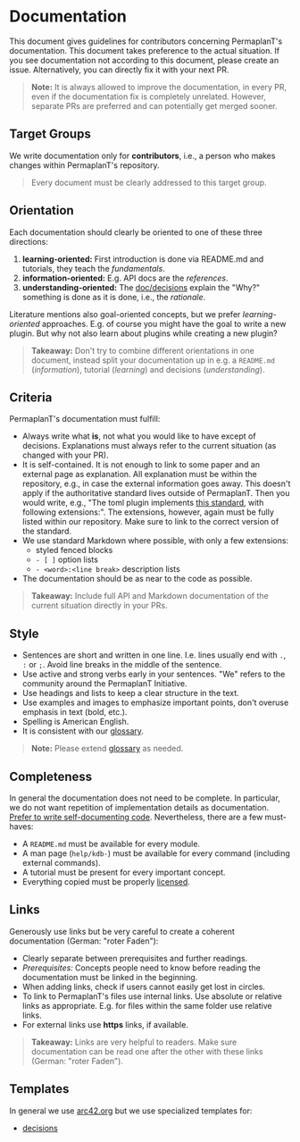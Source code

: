 # Documentation

This document gives guidelines for contributors concerning PermaplanT's documentation.
This document takes preference to the actual situation.
If you see documentation not according to this document, please create an issue.
Alternatively, you can directly fix it with your next PR.

> **Note:**
> It is always allowed to improve the documentation, in every PR, even if the documentation fix is completely unrelated.
> However, separate PRs are preferred and can potentially get merged sooner.

## Target Groups

We write documentation only for **contributors**, i.e., a person who makes changes within PermaplanT's repository.

> Every document must be clearly addressed to this target group.

## Orientation

Each documentation should clearly be oriented to one of these three directions:

1. **learning-oriented:**
   First introduction is done via README.md and tutorials, they teach the _fundamentals_.
2. **information-oriented:**
   E.g. API docs are the _references_.
3. **understanding-oriented:**
   The [doc/decisions](../decisions) explain the "Why?" something is done as it is done, i.e., the _rationale_.

Literature mentions also goal-oriented concepts, but we prefer _learning-oriented_ approaches.
E.g. of course you might have the goal to write a new plugin.
But why not also learn about plugins while creating a new plugin?

> **Takeaway:**
> Don't try to combine different orientations in one document, instead split your documentation up in e.g. a `README.md` (_information_), tutorial (_learning_) and decisions (_understanding_).

## Criteria

PermaplanT's documentation must fulfill:

- Always write what **is**, not what you would like to have except of decisions.
  Explanations must always refer to the current situation (as changed with your PR).
- It is self-contained.
  It is not enough to link to some paper and an external page as explanation.
  All explanation must be within the repository, e.g., in case the external information goes away.
  This doesn't apply if the authoritative standard lives outside of PermaplanT.
  Then you would write, e.g., "The toml plugin implements [this standard](https://toml.io/en/v1.0.0), with following extensions:".
  The extensions, however, again must be fully listed within our repository. Make sure to link to the correct version of the standard.
- We use standard Markdown where possible, with only a few extensions:
  - styled fenced blocks
  - `- [ ]` option lists
  - `- <word>:<line break>` description lists
- The documentation should be as near to the code as possible.

> **Takeaway:**
> Include full API and Markdown documentation of the current situation directly in your PRs.

## Style

- Sentences are short and written in one line.
  I.e. lines usually end with `.`, `:` or `;`.
  Avoid line breaks in the middle of the sentence.
- Use active and strong verbs early in your sentences.
  "We" refers to the community around the PermaplanT Initiative.
- Use headings and lists to keep a clear structure in the text.
- Use examples and images to emphasize important points, don't overuse emphasis in text (bold, etc.).
- Spelling is American English.
- It is consistent with our [glossary](../architecture/12glossary.md).

> **Note:**
> Please extend [glossary](../architecture/12glossary.md) as needed.

## Completeness

In general the documentation does not need to be complete.
In particular, we do not want repetition of implementation details as documentation.
[Prefer to write self-documenting code](./code.md).
Nevertheless, there are a few must-haves:

- A `README.md` must be available for every module.
- A man page (`help/kdb-`) must be available for every command (including external commands).
- A tutorial must be present for every important concept.
- Everything copied must be properly [licensed](https://github.com/ElektraInitiative/PermaplanT/blob/master/.reuse/dep5).

## Links

Generously use links but be very careful to create a coherent documentation (German: "roter Faden"):

- Clearly separate between prerequisites and further readings.
- _Prerequisites:_
  Concepts people need to know before reading the documentation must be linked in the beginning.
- When adding links, check if users cannot easily get lost in circles.
- To link to PermaplanT's files use internal links.
  Use absolute or relative links as appropriate.
  E.g. for files within the same folder use relative links.
- For external links use **https** links, if available.

> **Takeaway:**
> Links are very helpful to readers.
> Make sure documentation can be read one after the other with these links (German: "roter Faden").

## Templates

In general we use [arc42.org](https://arc42.org/) but we use specialized templates for:

- [decisions](../decisions/TEMPLATE.md)
